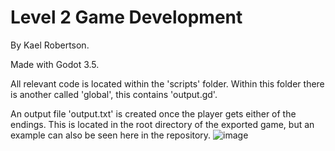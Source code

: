 # Level 2 Game Development
By Kael Robertson.

Made with Godot 3.5.

All relevant code is located within the 'scripts' folder. Within this folder there is another called 'global', this contains 'output.gd'.

An output file 'output.txt' is created once the player gets either of the endings.
This is located in the root directory of the exported game, but an example can also be seen here in the repository.
![image](https://user-images.githubusercontent.com/114785181/196865619-b42f2694-5ffe-4d30-9e82-f1b61a5b28b8.png)
